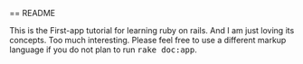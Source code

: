 == README

This is the First-app tutorial for learning ruby on rails.
And I am just loving its concepts. Too much interesting.
Please feel free to use a different markup language if you do not plan to run
<tt>rake doc:app</tt>.
